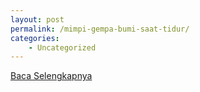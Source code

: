 ```yaml
---
layout: post
permalink: /mimpi-gempa-bumi-saat-tidur/
categories:
    - Uncategorized
---
```


[Baca Selengkapnya](/03)